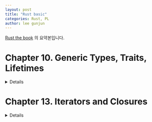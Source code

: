 ```yaml
---
layout: post
title: "Rust basic"
categories: Rust, PL
author: lee gunjun
---
```


[Rust the book](https://doc.rust-lang.org/book/) 의 요약본입니다.

# Chapter 10. Generic Types, Traits, Lifetimes

<details>

## Generic

### Function

```
fn largest<T>(list: &[T]) -> T {
    let mut largest = list[0];

    for &item in list.iter() { // item 앞의 & 는 ref 를 벗겨내는 역할
        if item > largest { // -> Error
            largest = item;
        }
    }

    largest
}

fn main() {
    let numbers = vec![34, 50, 25, 100, 65];

    let result = largest(&numbers);
    println!("The largest number is {}", result);

    let chars = vec!['y', 'm', 'a', 'q'];

    let result = largest(&chars);
    println!("The largest char is {}", result);
}
```

place type name declarations inside angle brackets, <>, between the name of the function and the parameter list

참고: vector 를 argument 로 받을 때 Type 은 &[i32] 요렇게 함.

위 코드는 Error 가 발생함. 비교 연산을 가능케 하는 std::cmp::PartialOrd Trait 가 T Type 에 구현되어있지 않을 수 있기 때문임. 이에 대한 해결은 뒤에서 다시 보자. 

### Struct

struct 도 generic type parameter 사용 가능

```
struct Point<T> {
    x: T,
    y: T,
}
```

이렇게 하면

```
let first_point = Point{x: 1.0, y: 1.0};
let second_point = Point{x: 1.0, y: 1};
```

에서 첫 statement 은 컴파일이 되지만, 아래 statement 에서 컴파일 에러가 발생하는데 이는 두 타입이 다르기 때문.

```
struct Point<T, U> {
    x: T,
    y: U,
}
```

를 사용하여 해결 가능. 하지만 generic type 을 많이 사용하는 건 보통 코드를 더럽게 만들기 때문에 최대한 줄이자.

method 는 아래와 같이 짠다

```
impl<T> Point<T> {
    fn x(&self) -> &T {
        &self.x
    }
}
```

또는 specific type 에서만 동작하는 method 를 아래와 같이 짤 수도 있다.

```
impl Point<f32> {
    fn distance_from_origin(&self) -> f32 {
        (self.x.powi(2) + self.y.powi(2)).sqrt()
    }
}
```

T 가 f32 가 아닌 Point 들은 위의 method 를 가지지 못한다.

Generic type parameters in a struct definition aren’t always the same as those you use in that struct’s method signatures

```
struct Point<T, U> {
    x: T,
    y: U,
}

impl<T, U> Point<T, U> {
    fn mixup<V, W>(self, other: Point<V, W>) -> Point<T, W> {
        Point {
            x: self.x,
            y: other.y,
        }
    }
}
```

### Enum

enum Option<T> {
    Some(T),
    None,
}

enum Result<T, E> {
    Ok(T),
    Err(E),
}

Generic 을 사용해도 코드의 performance 저하는 전혀 없다. compile time 에 모든 generic type 을 concrete type 으로 바꾸는 Monomorphization 라 불리는 작업을 수행하기 때문.


## Trait

Trait 는 어떤 functionality 의 구현을 여러 타입들에게 강제하는 장치이다. 그리고 이를 통해 코드 중복을 없앨 수 있다.

두개의 Struct type: Newpaper, Tweet 를 가정하자.  
이 두 Struct 가 모두 summarize method 를 가진다하자

```
pub trait Summary {
    fn summarize(&self) -> String;
}
```

trait 의 Name 은 Summary 이고, 그 안에 method signature 를 정의했다.

이 trait 를 구현하는 모든 type 은 summarize 의 body 를 구현하는 코드를 가져야한다.

```
pub struct NewsArticle {
    pub headline: String,
    pub location: String,
    pub author: String,
    pub content: String,
}

impl Summary for NewsArticle {
    fn summarize(&self) -> String {
        format!("{}, by {} ({})", self.headline, self.author, self.location)
    }
}

pub struct Tweet {
    pub username: String,
    pub content: String,
    pub reply: bool,
    pub retweet: bool,
}

impl Summary for Tweet {
    fn summarize(&self) -> String {
        format!("{}: {}", self.username, self.content)
    }
}
```

한가지 주목해야하는 점은, trait 과 type 둘 중 하나라도 우리 crate local 에 있을때에만 그 type 에 그 trait 를 구현할 수 있다는 점입니다.  
즉 외부 라이브러리의 type 에 대해 외부 라이브러리의 trait 를 구현할 수 없습니다.  
예를 들어 Vec<T> 에 대한 Display trait 은 구현 불가능합니다.

참고로 

```
pub trait Summary {
    fn summarize(&self) -> String{
        String::from("(Read more...)")
    }
}
```

과 같이 trait 를 선언할 때 method 의 body 를 구현해줄수도 있습니다.  
이를 default implementation 이라 하며, trait 를 구현하는 type 에서 해당 method 를 구현하지 않았을때 default 로 행동하게 됩니다.

이제 이 trait 를 이용하여 코드 중복을 없애는 코드를 짜보자.

```
pub fn notify(item: impl Summary) {
    println!("Breaking news! {}", item.summarize());
}
```

와 같은 method 를 통해 코드 중복을 없앨 수 있다.

만약 trait 가 없었다면 각 type 별로 summarize 를 구현하고 notify 또한 구현해야 했을테지만, 이제는 summarize 만 각 type 별로 구현하고 notify 는 하나만 구현한뒤 Summary trait 를 구현하는 모든 타입에 대해 공유하도록 하면 된다.

```
pub fn notify<T: Summary>(item: T) {
    println!("Breaking news! {}", item.summarize());
}
```

똑같은 코드다. 하지만 더 간결하다. 이를 trait bounds 라고 부른다.

아래와 같은 코드를 통해 여러 trait 를 구현하는 타입에 대해 method 가 정의되도록 제한할수도 있다.

```
pub fn notify(item: impl Summary + Display) {
```

혹은

```
pub fn notify<T: Summary + Display>(item: T) {
```

trait bounds 를 사용해도 코드가 복잡해질 수 있다. 이는 where 를 통해 해결 가능하다. 

```
fn some_function<T: Display + Clone, U: Clone + Debug>(t: T, u: U) -> i32 {
```

위와 같은 복잡한 코드를 

```
fn some_function<T, U>(t: T, u: U) -> i32
    where T: Display + Clone,
          U: Clone + Debug
{
```

로 바꾸면 간결하지 않은가?

특정 trait 를 구현하는 type 을 return 하는 함수를 짤 수도 있다.

```
fn returns_summarizable() -> impl Summary {
    ...
}
```

위와 같은 method 는 Summary trait 를 구현하는 type 이면 전부 return 가능하다.

이제 앞에서 발생했던 largest 함수의 에러를 수정해보자.

```
fn largest<T: PartialOrd + Copy>(list: &[T]) -> T {
```

위와 같이 수정하면 성공이다. PartialOrd 는 크기비교 연산을 위해, Copy 는 `let mut largest = list[0];` statement 가 가능토록 만들기 위해 사용됐다.

## Lifetime

rust 는 dangling reference 를 방지하기 위해 lifetime 을 complie time 에 체크합니다.

아래의 코드가 dangling referene 에러를 유도하는 코드입니다.

```
{
    let r;

    {
        let x = 5;
        r = &x;
    }

    println!("r: {}", r);
}
```

compiler 는 borrow checker 를 통해 lifetime 을 체크합니다.

```
{
    let r;                // ---------+-- 'a
                          //          |
    {                     //          |
        let x = 5;        // -+-- 'b  |
        r = &x;           //  |       |
    }                     // -+       |
                          //          |
    println!("r: {}", r); //          |
}                         // ---------+
```

위 그림에서 lifetime 'b 가 'a 보다 빨리 끝나기 때문에 문제가 생긺을 쉽게 확인할 수 있습니다.

여기까지는 쉽죠. 그런데 아래와 같은 상황을 생각해봅시다.

```
fn main() {
    let string1 = String::from("abcd");
    let string2 = "xyz";

    let result = longest(string1.as_str(), string2);
    println!("The longest string is {}", result);
}

fn longest(x: &str, y: &str) -> &str { // -> Error!
    if x.len() > y.len() {
        x
    } else {
        y
    }
}
```

위 코드는 컴파일 에러가 발생하는데 lifetime 을 컴파일러가 알수가 없기 때문입니다.

longest 함수가 x 를 리턴하냐 혹은 y 를 리턴하냐에 따라 return value 의 lifetime 이 다를 것입니다.  
런타임에 lifetime 때문에 오류가 생기는 것을 막고자 rust 는 컴파일 시간에 lifetime 문제를 해결하고자 합니다.  
그래서 우리는 longest method 의 lifetime 을 직접 지정해줄 필요가 있습니다.

```
fn longest<'a>(x: &'a str, y: &'a str) -> &'a str {
    if x.len() > y.len() {
        x
    } else {
        y
    }
}
```

위와 같이 lifetime 을 명시해주면 x 와 y 의 lifetime 의 교집합으로 lifetime 이 결정됩니다.

### lifetime in struct

```
struct ImportantExcerpt<'a> {
    part: &'a str,
}

impl<'a> ImportantExcerpt<'a> {
    fn level(&self) -> i32 {
        3
    }
    fn announce_and_return_part(&self, announcement: &str) -> &str {
        println!("Attention please: {}", announcement);
        self.part
    }
}
```

### Lifetime Elision

rust 의 모든 reference 는 lifetime 을 가집니다. 그런데 우리는 지금까지 lifetime 를 명시해주지 않았는데도 컴파일은 성공적이었습니다. 그 이유는 컴파일러가 lifetime 을 유추해내기 때문입니다.

lifetime 을 유추하는 3가지 rule 이 있습니다. 이는 공식문서를 참조해주세요.

### Static Lifetime

static lifetime `'static` 가 명시된 변수들은 프로그램의 entire duration 의 lifetime 을 가진다. 모든 string literal 의 lifetime 은 '`static' 이다


## Summary

```
use std::fmt::Display;

fn longest_with_an_announcement<'a, T>(x: &'a str, y: &'a str, ann: T) -> &'a str
    where T: Display
{
    println!("Announcement! {}", ann);
    if x.len() > y.len() {
        x
    } else {
        y
    }
}
```

</details>


# Chapter 13. Iterators and Closures

<details>

## Clouser

Rust 의 closure 는 변수를 전달, 다른 함수에 argument 로 전달이 가능한 anonymous function 이다.

함수와 다르게 closure 는 정의된 scope 의 변수를 capture 할 수 있다.

```
let add_one = |x| {
    x + 1
};
```

위 closure 은 아래와 같이 축약 가능

```
let add_one = |x| x + 1;
```

### Closure Type Inference and Annotation

closure 는 타입 명시해줄 필요 없음. 아래 처럼 가능하긴 함

```
let add_one = |x: i32| -> i32 {
    x + 1
};
```

타입은 closure 가 처음 실행 되는 statement 에서 결정됨. 즉 아래와 같은 상황에선 Compile error 발생

```
let example_closure = |x| x;

let s = example_closure(String::from("hello"));
let n = example_closure(5);
```

### lazy evaluation with `Fn` traits

모든 closure 은 `Fn`, `FnOnce`, `FnMut` 중 적어도 하나의 trait 을 구현함. 이들에 대해선 나중에 다룸.

일단 코드부터 보자.

```
struct Cacher<T>
    where T: Fn(u32) -> u32
{
    calculation: T,
    value: Option<u32>,
}

impl<T> Cacher<T>
    where T: Fn(u32) -> u32
{
    fn new(calculation: T) -> Cacher<T> {
        Cacher {
            calculation,
            value: None,
        }
    }

    fn value(&mut self, arg: u32) -> u32 {
        match self.value {
            Some(v) => v,
            None => {
                let v = (self.calculation)(arg);
                self.value = Some(v);
                v
            },
        }
    }
}
```

근데 실제 코딩에서 위와 같은 코드는 피해야 함

```
#[test]
fn call_with_different_values() {
    let mut c = Cacher::new(|a| a);

    let v1 = c.value(1);
    let v2 = c.value(2);

    assert_eq!(v2, 2);
}
```

이런 상황 생기면 망하니까. HashMap 이용해서 해결 가능.

### Capturing the Environments with Closures

다음 코드는 가능함. 

```
fn main() {
    let x = 4;

    let equal_to_x = |z| z == x;

    let y = 4;

    assert!(equal_to_x(y));
}
```

다음 코드는 불가능함. function 은 dynamic environment 를 capture 할 수 없기 때문.

```
fn main() {
    let x = 4;

    fn equal_to_x(z: i32) -> bool { z == x }

    let y = 4;

    assert!(equal_to_x(y));
}
```

closure 는 environment 를 capture 하기 위한 memory 를 지정하는 overhead 를 기꺼이 감수해내지만, function 은 그런 overhead 가 생기는걸 용서못함.

Closures 가 environment 의 value 를 capture 하는 방식에는 총 3가지가 있음.

`FnOnce`: closure 안으로 ownership 넘어옴.

`Fn`:  borrows values from the environment immutably

`FnMut`: borrows values from the environment mutably

위의 equal_to_x 는 `Fn` Trait 을 구현함. 이를 아래와 같은 코드로 변경하여 `FnOnce` 로 변경가능 (feat. `move` keyword)

```
fn main() {
    let x = vec![1, 2, 3];

    let equal_to_x = move |z| z == x;

    println!("can't use x here: {:?}", x);

    let y = vec![1, 2, 3];

    assert!(equal_to_x(y));
}
```

## Iterators

Rust 의 iterator 는 *lazy* 함. 아래는 iterator 를 선언하는 코드임. 선언할때 별짓 안함.

```
let v1 = vec![1, 2, 3];

let v1_iter = v1.iter();
```

모든 iterator 는 `Iterator` trait 를 구현함. `Iterator` trait 는 다음과 같음

```
trait Iterator {
    type Item;

    fn next(&mut self) -> Option<Self::Item>;

    // methods with default implementations elided
}
```

처음 보는 문법이 등장함. `type Item` 과  `Self::Item` 인데 이 둘은 associated type 을 정의함. chapter 19 에서 자세히 다룸.

일단은 Item 을 우리가 정의해줘야하며, 그게 next 메소드 리턴 값의 타입이 된다는 것만 알아두자.

vector 의 `iter` method 는 불변 참조를, `into_iter` 는 ownership 을 `iter_mut` 은 가변 참조를 next method 에서 리턴함.

next 를 호출하는 메서드들을 consuming adapters 라고 함. 말 그대로 iterator 를 소비해버리기 때문 (=ownership 를 가져가버림.)

```
#[test]
fn iterator_sum() {
    let v1 = vec![1, 2, 3];

    let v1_iter = v1.iter();

    let total: i32 = v1_iter.sum();

    assert_eq!(total, 6);
}
```

sum 이 consuming adapter 이고, sum method 호출 후에는 v1_iter 의 life 는 끝남.

또 다른 예로 map 이 있음.

```
let v1: Vec<i32> = vec![1, 2, 3];

let v2: Vec<_> = v1.iter().map(|x| x + 1).collect();

assert_eq!(v2, vec![2, 3, 4]);
```

custom iterator 를 만들어 보자.

```
struct Counter {
    count: u32,
}

impl Counter {
    fn new() -> Counter {
        Counter { count: 0 }
    }
}

impl Iterator for Counter {
    type Item = u32;

    fn next(&mut self) -> Option<Self::Item> {
        self.count += 1;

        if self.count < 6 {
            Some(self.count)
        } else {
            None
        }
    }
}
```

iterator 를 쓰는게 for 문 도는 것보다 속도가 빠름. loop unrolling 이 가능하기 때문인듯

</details>